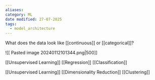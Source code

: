 ```yaml
---
aliases: 
category: ML
date modified: 27-07-2025
tags:
  - model_architecture
---
```

What does the data look like [[continuous]] or [[categorical]]? 

![[ Pasted image 20240112101344.png|500]]

[[Unsupervised Learning]]
	 [[Regression]] 
	 [[Classification]]

[[Unsupervised Learning]]
	[[Dimensionality Reduction]]
	[[Clustering]]




